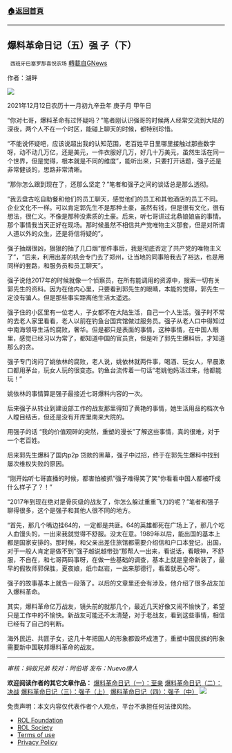 ###  [:house:返回首頁](https://github.com/ourhimalayas/txt)
---


## 爆料革命日记（五）强 子（下）
` 西班牙巴塞罗那喜悦农场` [轉載自GNews](https://gnews.org/zh-hans/1749842/)

作者：湖畔

![](https://assets.gnews.org/wp-content/uploads/2021/12/BLGM.001.jpeg)

2021年12月12日农历十一月初九辛丑年 庚子月 甲午日

“你对七哥，爆料革命有过怀疑吗？”笔者刚认识强哥的时候两人经常交流到大陆的深夜，两个人不在一个时区，能碰上聊天的时候，都特别珍惜。

“不能说怀疑吧，应该说超出我的认知范围，老百姓平日里哪里接触过那些数字呀，动不动几万亿，还是美元，一件衣服好几万，好几十万美元，虽然生活在同一个世界，但是觉得，根本就是不同的维度”，能听出来，只要打开话题，强子还是非常健谈的，思路非常清晰。

“那你怎么跟到现在了，还那么坚定？”笔者和强子之间的谈话总是那么透彻。

“我去盘古吃自助餐和他们的员工聊天，感觉他们的员工和其他酒店的员工不同。企业文化不一样。可以肯定郭先生不是那种土豪，虽然有钱，但是很有文化，很有想法，很仁义。不像是那种没素质的土豪。后来，听七哥讲过北鼎娘娘庙的事情。那个事情我当天正好在现场。那时候虽然不相信共产党唯物主义那套，但是对所谓人道以外的众生，还是将信将疑的”。

强子抽烟很凶，狠狠的抽了几口烟“那件事后，我是彻底否定了共产党的唯物主义了”，“后来，利用出差的机会专门去了郑州，让当地的同事陪我去了裕达，也是用同样的套路，和服务员和员工聊天”。

强子说他2017年的时候就像一个侦察员，在所有能调用的资源中，搜索一切有关郭先生的资料。因为在他内心里，只要看到郭先生的眼睛，本能的觉得，郭先生一定没有骗人。但是那些事实距离他生活太遥远。

强子住的小区里有一位老人，子女都不在大陆生活，自己一个人生活。强子时不常的去老人家里看看，老人以前在钓鱼台国宾馆做过服务员。强子从老人口中得知过中南海领导生活的腐败，奢华。但是都只是表面的事情，这种事情，在中国人眼里，感觉已经习以为常了，都知道中国的官员贪，但是听了郭先生爆料后，才知道那么的贪。

强子专门询问了姚依林的腐败，老人说，姚依林就两件事，喝酒、玩女人，早晨漱口都用茅台，玩女人玩的很变态。钓鱼台流传着一句话“老姚他妈活过来，他都能玩！”

姚依林的事情算是强子最接近七哥爆料内容的一次。

后来强子从转业到建设部工作的战友那里得知了黄艳的事情，她生活用品的档次令人瞠目结舌，但还是没有开库里南来大院的。

用强子的话 “我的价值观碎的突然，重塑的漫长”了解这些事情，真的很难，对于一个老百姓。

后来郭先生爆料了国内p2p 贷款的黑幕，强子中过招，终于在郭先生爆料中找到屡次维权失败的原因。

“刚开始听七哥直播的时候，都害怕被抓”强子难得笑了笑“你看看中国人都被吓成什么样子了？！”

“2017年到现在绝对是骨灰级的战友了，你怎么躲过重重飞刀的呢？”笔者和强子聊得很多，这个是强子和其他人很不同的地方。

“首先，那几个嘴边挂64的，一定都是共匪。64的英雄都死在广场上了，那几个吃人血馒头的，一出来我就觉得不舒服。没太在意。1989年以后，能出国的基本上都是国家安排的。那时候，和父亲出差住旅馆都需要介绍信和户口本登记，出国，对于一般人肯定是做不到”强子越说越带劲“那帮人一出来，看说话，看眼神，不舒服，不自在，和七哥两码事呀，在做一些基础的调查，基本上就是皇帝新装了，最早的假牧师郭保胜，夏夜娘，纸巾赵岩，一出来那德行，看着就恶心呀”。

强子的故事基本上就告一段落了。以后的文章里还会有涉及，他介绍了很多战友加入爆料革命。

其实，爆料革命亿万战友，镜头前的就那几个，最近几天好像又闹不愉快了，希望只是工作中的不愉快。新战友可能还不太清楚，对于老战友，看到这些事情，相信已经有了自己的判断。

海外民运、共匪子女，这几十年把国人的形象都毁坏成渣了，重塑中国民族的形象需要新中国联邦爆料革命的战友。

* * *

*审核：蚂蚁兄弟*
*校对：阿伯塔*
*发布：Nuevo唐人*

**欢迎阅读作者的其它文章作品：**
[爆料革命日记（一）：至亲](https://gnews.org/zh-hans/1735878/)
[爆料革命日记（二）：决战](https://gnews.org/zh-hans/1735900/)
[爆料革命日记（三）：强子（上）](https://gnews.org/zh-hans/1736599/)
[爆料革命日记（四）：强子（中）](https://gnews.org/zh-hans/1744190/)
![](https://assets.gnews.org/wp-content/uploads/2021/12/GNEWS_CH.-1-3-2.jpeg)


 

免责声明：本文内容仅代表作者个人观点，平台不承担任何法律风险。

- [ROL Foundation](https://rolfoundation.org/)
- [ROL Society](https://rolsociety.org/)
- [Terms of use](https://gnews.org/terms-of-use-3/)
- [Privacy Policy](https://gnews.org/privacy-policy/)
